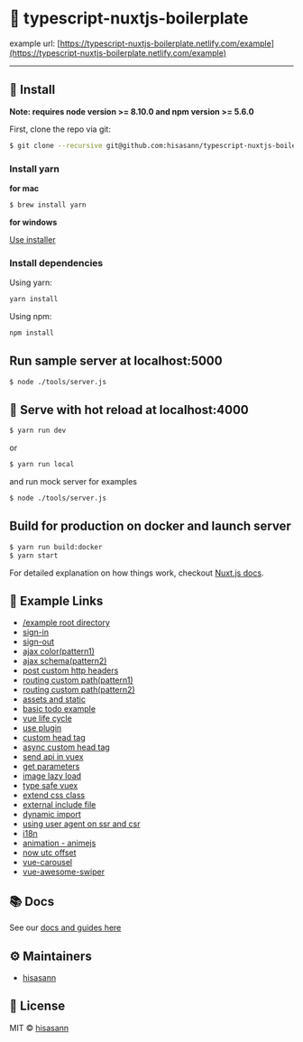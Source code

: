 # :bento: typescript-nuxtjs-boilerplate

example url: [https://typescript-nuxtjs-boilerplate.netlify.com/example](https://typescript-nuxtjs-boilerplate.netlify.com/example)

---

## 💾 Install

**Note: requires node version >= 8.10.0 and npm version >= 5.6.0**

First, clone the repo via git:

```bash
$ git clone --recursive git@github.com:hisasann/typescript-nuxtjs-boilerplate.git
```

### Install yarn

**for mac**  

```bash
$ brew install yarn
```

**for windows**  

[Use installer](https://yarnpkg.com/lang/en/docs/install/#windows-tab)

### Install dependencies

Using yarn:

```bash
yarn install
```

Using npm:

```bash
npm install
```

## Run sample server at localhost:5000

```bash
$ node ./tools/server.js
```

## 🔌 Serve with hot reload at localhost:4000

```bash
$ yarn run dev
```

or

```bash
$ yarn run local
```

and run mock server for examples

```bash
$ node ./tools/server.js
```

## Build for production on docker and launch server

```bash
$ yarn run build:docker
$ yarn start
```

For detailed explanation on how things work, checkout [Nuxt.js docs](https://nuxtjs.org).

## :blue_book: Example Links

- [/example root directory](https://typescript-nuxtjs-boilerplate.netlify.com/example)
- [sign-in](https://typescript-nuxtjs-boilerplate.netlify.com/example/auth/sign-in)
- [sign-out](https://typescript-nuxtjs-boilerplate.netlify.com/example/auth/sign-out)
- [ajax color(pattern1)](https://typescript-nuxtjs-boilerplate.netlify.com/example/ajax/color)
- [ajax schema(pattern2)](https://typescript-nuxtjs-boilerplate.netlify.com/example/ajax/schema)
- [post custom http headers](https://typescript-nuxtjs-boilerplate.netlify.com/example/ajax/custom-http-headers)
- [routing custom path(pattern1)](https://typescript-nuxtjs-boilerplate.netlify.com/example/c-01/e-02/)
- [routing custom path(pattern2)](https://typescript-nuxtjs-boilerplate.netlify.com/example/d-03/f-04/)
- [assets and static](https://typescript-nuxtjs-boilerplate.netlify.com/example/assets-and-static)
- [basic todo example](https://typescript-nuxtjs-boilerplate.netlify.com/example/todos)
- [vue life cycle](https://typescript-nuxtjs-boilerplate.netlify.com/example/life-cycle)
- [use plugin](https://typescript-nuxtjs-boilerplate.netlify.com/example/use-plugin)
- [custom head tag](https://typescript-nuxtjs-boilerplate.netlify.com/example/custom-head)
- [async custom head tag](https://typescript-nuxtjs-boilerplate.netlify.com/example/async-custom-head)
- [send api in vuex](https://typescript-nuxtjs-boilerplate.netlify.com/example/api)
- [get parameters](https://typescript-nuxtjs-boilerplate.netlify.com/example/search/?hoge=foo&bar=fuga)
- [image lazy load](https://typescript-nuxtjs-boilerplate.netlify.com/example/img-lazy-load)
- [type safe vuex](https://typescript-nuxtjs-boilerplate.netlify.com/example/type-safe-vuex)
- [extend css class](https://typescript-nuxtjs-boilerplate.netlify.com/example/extend-css-class)
- [external include file](https://typescript-nuxtjs-boilerplate.netlify.com/include/)
- [dynamic import](https://typescript-nuxtjs-boilerplate.netlify.com/example/dynamic-import)
- [using user agent on ssr and csr](https://typescript-nuxtjs-boilerplate.netlify.com/example/user-agent)
- [i18n](https://typescript-nuxtjs-boilerplate.netlify.com/example/i18n)
- [animation - animejs](https://typescript-nuxtjs-boilerplate.netlify.com/example/animejs)
- [now utc offset](https://typescript-nuxtjs-boilerplate.netlify.com/example/now-utcoffset)
- [vue-carousel](https://typescript-nuxtjs-boilerplate.netlify.com/example/vue-carousel)
- [vue-awesome-swiper](https://typescript-nuxtjs-boilerplate.netlify.com/example/vue-awesome-swiper)

## 📚 Docs

See our [docs and guides here](https://github.com/hisasann/typescript-nuxtjs-boilerplate/wiki)

## ⚙️ Maintainers

- [hisasann](https://github.com/hisasann)

## 🍜 License

MIT © [hisasann](https://github.com/hisasann)


